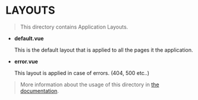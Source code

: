 # LAYOUTS

> This directory contains Application Layouts.

 * **default.vue**

   This is the default layout that is applied to all the
   pages it the application.

 * **error.vue**

   This layout is applied in case of errors. (404, 500 etc..)

> More information about the usage of this directory in [the documentation](https://nuxtjs.org/guide/views#layouts).
